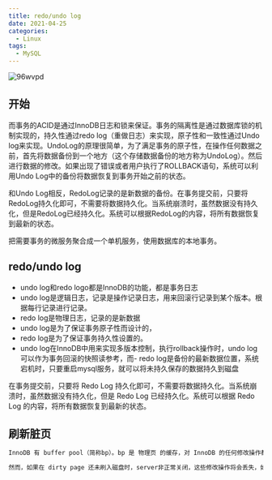 ```yaml
---
title: redo/undo log
date: 2021-04-25
categories:
  - Linux
tags:
  - MySQL
---
```


![96wvpd](https://cdn.jsdelivr.net/gh/qbmzc/images/md/wallhaven-96wvpd.png)

<!-- more -->

## 开始

而事务的ACID是通过InnoDB日志和锁来保证。事务的隔离性是通过数据库锁的机制实现的，持久性通过redo log（重做日志）来实现，原子性和一致性通过Undo log来实现。UndoLog的原理很简单，为了满足事务的原子性，在操作任何数据之前，首先将数据备份到一个地方（这个存储数据备份的地方称为UndoLog）。然后进行数据的修改。如果出现了错误或者用户执行了ROLLBACK语句，系统可以利用Undo Log中的备份将数据恢复到事务开始之前的状态。

和Undo Log相反，RedoLog记录的是新数据的备份。在事务提交前，只要将RedoLog持久化即可，不需要将数据持久化。当系统崩溃时，虽然数据没有持久化，但是RedoLog已经持久化。系统可以根据RedoLog的内容，将所有数据恢复到最新的状态。

把需要事务的微服务聚合成一个单机服务，使用数据库的本地事务。

## redo/undo log

- undo log和redo logo都是InnoDB的功能，都是事务日志
- undo log是逻辑日志，记录是操作记录日志，用来回滚行记录到某个版本。根据每行记录进行记录。
- redo log是物理日志，记录的是新数据
- undo log是为了保证事务原子性而设计的，
- redo log是为了保证事务持久性设置的。
- undo log在InnoDB中用来实现多版本控制，执行rollback操作时，undo log可以作为事务回滚的快照读参考，而- redo log是备份的最新数据位置，系统宕机时，只要重启mysql服务，就可以将未持久保存的数据持久到磁盘

在事务提交前，只要将 Redo Log 持久化即可，不需要将数据持久化。当系统崩溃时，虽然数据没有持久化，但是 Redo Log 已经持久化。系统可以根据 Redo Log 的内容，将所有数据恢复到最新的状态。

## 刷新脏页

```bash
InnoDB 有 buffer pool（简称bp）。bp 是 物理页 的缓存，对 InnoDB 的任何修改操作都会首先在 bp 的 page 上进行，然后这样的页面将被标记为 dirty 并被放到专门的flush list 上，后续将由专门的刷脏线程阶段性的将这些页面写入磁盘。这样的好处是避免每次写操作都操作磁盘导致大量的随机 IO，阶段性的刷脏可以将多次对页面的修改 merge 成一次IO 操作，同时异步写入也降低了访问的时延。

然而，如果在 dirty page 还未刷入磁盘时，server非正常关闭，这些修改操作将会丢失，如果写入操作正在进行，甚至会由于损坏数据文件导致数据库不可用。为了避免上述问题的发生，Innodb 将所有对页面的修改操作写入一个专门的文件，并在数据库启动时从此文件进行恢复操作，这个文件就是 redo log file。这样的技术推迟了 bp 页面的刷新，从而提升了数据库的吞吐，有效的降低了访问时延。带来的问题是额外的写 redo log 操作的开销（顺序 IO，比随机 IO 快很多），以及数据库启动时恢复操作所需的时间。
```
